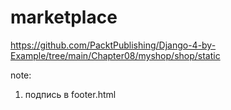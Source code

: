 # marketplace

https://github.com/PacktPublishing/Django-4-by-Example/tree/main/Chapter08/myshop/shop/static



note:
1) подпись в footer.html
